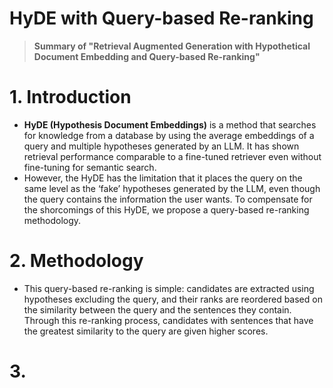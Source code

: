 # HyDE with Query-based Re-ranking
> __Summary of "Retrieval Augmented Generation with Hypothetical Document Embedding and Query-based Re-ranking"__

# 1. Introduction
- __HyDE (Hypothesis Document Embeddings)__ is a method that searches for knowledge from a database by using the average embeddings of a query and multiple hypotheses generated by an LLM. It has shown retrieval performance comparable to a fine-tuned retriever even without fine-tuning for semantic search.
- However, the HyDE has the limitation that it places the query on the same level as the ‘fake’ hypotheses generated by the LLM, even though the query contains the information the user wants. To compensate for the shorcomings of this HyDE, we propose a query-based re-ranking methodology.

# 2. Methodology
- This query-based re-ranking is simple: candidates are extracted using hypotheses excluding the query, and their ranks are reordered based on the similarity between the query and the sentences they contain. Through this re-ranking process, candidates with sentences that have the greatest similarity to the query are given higher scores.

# 3. 
